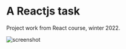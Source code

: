 # A Reactjs task

Project work from React course, winter 2022.

![screenshot](https://github.com/andorjamb/react_animals/blob/master/screen_shot_animals.png)
